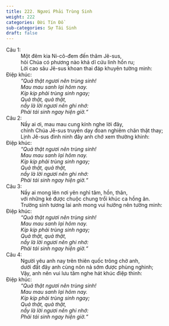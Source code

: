 ```yaml
---
title: 222. Ngươi Phải Trùng Sinh
weight: 222
categories: Đời Tín Đồ
sub-categories: Sự Tái Sinh
draft: false
---
```

<dl><dt>Câu 1:</dt><dd data-verse="1">Một đêm kia Ni-cô-đem đến thăm Jê-sus, <br/>hỏi Chúa có phương nào khả dĩ cứu linh hồn ru; <br/>Lời cao sâu Jê-sus khoan thai đáp khuyên tường minh: </dd><dt>Điệp khúc:</dt><dd data-chorus="1"><em>“Quả thật ngươi nên trùng sinh! <br/>Mau mau sanh lại hôm nay. <br/>Kíp kíp phải trùng sinh ngay; <br/>Quả thật, quả thật, <br/>nầy là lời ngươi nên ghi nhớ: <br/>Phải tái sinh ngay hiện giờ.“ </em></dd><dt>Câu 2:</dt><dd data-verse="2"> Nầy ai ơi, mau mau cung kính nghe lời đây, <br/>chính Chúa Jê-sus truyền dạy đoan nghiêm chân thật thay; <br/>Lịnh Jê-sus đinh ninh đây anh chớ xem thường khinh: </dd><dt>Điệp khúc:</dt><dd data-chorus="1"><em>“Quả thật ngươi nên trùng sinh! <br/>Mau mau sanh lại hôm nay. <br/>Kíp kíp phải trùng sinh ngay; <br/>Quả thật, quả thật, <br/>nầy là lời ngươi nên ghi nhớ: <br/>Phải tái sinh ngay hiện giờ.“ </em></dd><dt>Câu 3:</dt><dd data-verse="3">Nầy ai mong lên nơi yên nghỉ tâm, hồn, thân, <br/>với những kẻ được chuộc chung trổi khúc ca hồng ân. <br/>Trường sinh tương lai anh mong vui hưởng nên tường minh: </dd><dt>Điệp khúc:</dt><dd data-chorus="1"><em>“Quả thật ngươi nên trùng sinh! <br/>Mau mau sanh lại hôm nay. <br/>Kíp kíp phải trùng sinh ngay; <br/>Quả thật, quả thật, <br/>nầy là lời ngươi nên ghi nhớ: <br/>Phải tái sinh ngay hiện giờ.“ </em></dd><dt>Câu 4:</dt><dd data-verse="4">Người yêu anh nay trên thiên quốc trông chờ anh, <br/>dưới đất đây anh cùng nôn nả sớm được phùng nghinh; <br/>Vậy, anh nên vui lưu tâm nghe hát khúc điệp thinh: </dd><dt>Điệp khúc:</dt><dd data-chorus="1"><em>“Quả thật ngươi nên trùng sinh! <br/>Mau mau sanh lại hôm nay. <br/>Kíp kíp phải trùng sinh ngay; <br/>Quả thật, quả thật, <br/>nầy là lời ngươi nên ghi nhớ: <br/>Phải tái sinh ngay hiện giờ.“ </em></dd></dl>